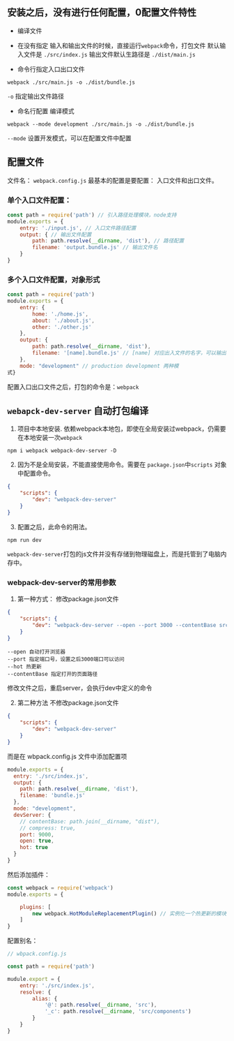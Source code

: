 ## 安装之后，没有进行任何配置，0配置文件特性

- 编译文件


- 在没有指定 输入和输出文件的时候，直接运行`webpack`命令，打包文件
默认输入文件是 `./src/index.js` 输出文件默认生路径是 `./dist/main.js`

- 命令行指定入口出口文件
```shell
webpack ./src/main.js -o ./dist/bundle.js 
```

`-o` 指定输出文件路径

- 命名行配置 编译模式
```shell
webpack --mode development ./src/main.js -o ./dist/bundle.js 
```
`--mode` 设置开发模式，可以在配置文件中配置


## 配置文件

文件名： `webpack.config.js`
最基本的配置是要配置： 入口文件和出口文件。

### 单个入口文件配置：
```js
const path = require('path') // 引入路径处理模块，node支持
module.exports = {
	entry: './input.js', // 入口文件路径配置
	output: { // 输出文件配置
		path: path.resolve(__dirname, 'dist'), // 路径配置
		filename: 'output.bundle.js' // 输出文件名
	}
}
```

### 多个入口文件配置，对象形式
```js
const path = require('path') 
module.exports = {
	entry: {
		home: './home.js',
		about: './about.js',
		other: './other.js'
	}, 
	output: { 
		path: path.resolve(__dirname, 'dist'), 
		filename: '[name].bundle.js' // [name] 对应出入文件的名字，可以输出三个不同的对应名字的输出文件
	},
	mode: "development" // production development 两种模
式}
```

配置入口出口文件之后，打包的命令是：`webpack` 

## `webapck-dev-server` 自动打包编译
1. 项目中本地安装.
依赖webpack本地包，即使在全局安装过webpack，仍需要在本地安装一次`webpack`
```shell
npm i webpack webpack-dev-server -D
```


2. 因为不是全局安装，不能直接使用命令。需要在 `package.json`中`scripts`
对象中配置命令。
```json
{
	"scripts": {
		"dev": "webpack-dev-server"
	}
}
```
3. 配置之后，此命令的用法。

```shell
npm run dev
```

`webpack-dev-server`打包的js文件并没有存储到物理磁盘上，而是托管到了电脑内存中。

### webpack-dev-server的常用参数
1. 第一种方式：
修改package.json文件
```json
{
	"scripts": {
		"dev": "webpack-dev-server --open --port 3000 --contentBase src --hot"
	}
}
```

```
--open 自动打开浏览器
--port 指定端口号，设置之后3000端口可以访问
--hot 热更新
--contentBase 指定打开的页面路径
```
修改文件之后，重启server，会执行dev中定义的命令

2. 第二种方法
不修改package.json文件
```json
{
	"scripts": {
		"dev": "webpack-dev-server"
	}
}
```
而是在 wbpack.config.js 文件中添加配置项
```js
module.exports = {
  entry: './src/index.js',
  output: {
    path: path.resolve(__dirname, 'dist'),
    filename: 'bundle.js'
  },
  mode: "development",
  devServer: {
    // contentBase: path.join(__dirname, "dist"),
    // compress: true,
    port: 9000,
    open: true,
    hot: true
  }
}
```

然后添加插件：

```js
const webpack = require('webpack')
module.exports = {

	plugins: [
		new webpack.HotModuleReplacementPlugin() // 实例化一个热更新的模块对象
	]
}
```

配置别名：

```js
// wbpack.config.js

const path = require('path')

mudule.export = {
    entry: './src/index.js',
    resolve: {
        alias: {
            '@': path.resolve(__dirname, 'src'),
            '_c': path.resolve(__dirname, 'src/components')
        }
    }
}
```

